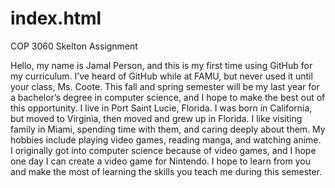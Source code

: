 # index.html
<!DOCTYPE html>
<html>
 <head> 
   COP 3060 Skelton Assignment
 </head>
  <body>
<p>
  Hello, my name is Jamal Person, and this is my first time using GitHub for my curriculum. I’ve heard of GitHub while at FAMU, but never used it until your class, Ms. Coote. This fall and spring semester will be my last year for a bachelor’s degree in computer science, and I hope to make the best out of this opportunity. I live in Port Saint Lucie, Florida. I was born in California, but moved to Virginia, then moved and grew up in Florida. I like visiting family in Miami, spending time with them, and caring deeply about them. My hobbies include playing video games, reading manga, and watching anime. I originally got into computer science because of video games, and I hope one day I can create a video game for Nintendo. I hope to learn from you and make the most of learning the skills you teach me during this semester.
</p>
  </body>
</html>
